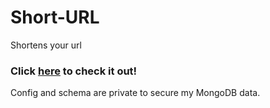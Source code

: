 # Short-URL
Shortens your url
### Click [here](https://shurle.glitch.me/) to check it out!

Config and schema are private to secure my MongoDB data.
